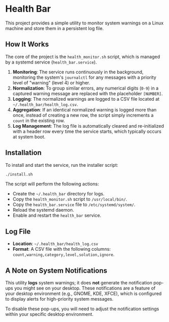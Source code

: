 # Health Bar

This project provides a simple utility to monitor system warnings on a Linux machine and store them in a persistent log file.

## How It Works

The core of the project is the `health_monitor.sh` script, which is managed by a systemd service (`health_bar.service`).

1.  **Monitoring**: The service runs continuously in the background, monitoring the system's `journalctl` for any messages with a priority level of "warning" (level 4) or higher.
2.  **Normalization**: To group similar errors, any numerical digits (`0-9`) in a captured warning message are replaced with the placeholder `[NUMBER]`.
3.  **Logging**: The normalized warnings are logged to a CSV file located at `~/.health_bar/health_log.csv`.
4.  **Aggregation**: If an identical normalized warning is logged more than once, instead of creating a new row, the script simply increments a `count` in the existing row.
5.  **Log Management**: The log file is automatically cleared and re-initialized with a header row every time the service starts, which typically occurs at system boot.

## Installation

To install and start the service, run the installer script:

```bash
./install.sh
```

The script will perform the following actions:
- Create the `~/.health_bar` directory for logs.
- Copy the `health_monitor.sh` script to `/usr/local/bin/`.
- Copy the `health_bar.service` file to `/etc/systemd/system/`.
- Reload the systemd daemon.
- Enable and restart the `health_bar` service.

## Log File

- **Location**: `~/.health_bar/health_log.csv`
- **Format**: A CSV file with the following columns: `count,warning,category,level,solution,ignore`.

## A Note on System Notifications

This utility **logs** system warnings; it does **not** generate the notification pop-ups you might see on your desktop. These notifications are a feature of your desktop environment (e.g., GNOME, KDE, XFCE), which is configured to display alerts for high-priority system messages.

To disable these pop-ups, you will need to adjust the notification settings within your specific desktop environment.
